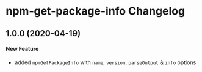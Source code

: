 # npm-get-package-info Changelog

## 1.0.0 (2020-04-19)
#### New Feature
- added `npmGetPackageInfo` with `name`, `version`, `parseOutput` & `info` options
